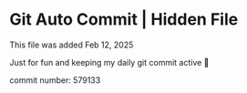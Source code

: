 # Git Auto Commit | Hidden File

This file was added Feb 12, 2025

Just for fun and keeping my daily git commit active 🤪

commit number: 579133
